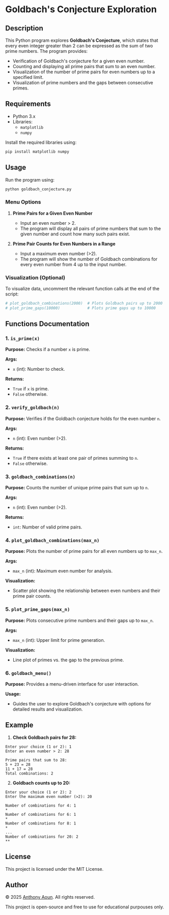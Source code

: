 # Goldbach's Conjecture Exploration

## Description

This Python program explores **Goldbach's Conjecture**, which states that every even integer greater than 2 can be expressed as the sum of two prime numbers. The program provides:

- Verification of Goldbach's conjecture for a given even number.
- Counting and displaying all prime pairs that sum to an even number.
- Visualization of the number of prime pairs for even numbers up to a specified limit.
- Visualization of prime numbers and the gaps between consecutive primes.

## Requirements

- Python 3.x
- Libraries:
  - `matplotlib`
  - `numpy`

Install the required libraries using:
```bash
pip install matplotlib numpy
```

## Usage

Run the program using:
```bash
python goldbach_conjecture.py
```

### Menu Options

1. **Prime Pairs for a Given Even Number**
   - Input an even number > 2.
   - The program will display all pairs of prime numbers that sum to the given number and count how many such pairs exist.

2. **Prime Pair Counts for Even Numbers in a Range**
   - Input a maximum even number (>2).
   - The program will show the number of Goldbach combinations for every even number from 4 up to the input number.
   
### Visualization (Optional)

To visualize data, uncomment the relevant function calls at the end of the script:
```python
# plot_goldbach_combinations(2000)  # Plots Goldbach pairs up to 2000
# plot_prime_gaps(10000)            # Plots prime gaps up to 10000
```

## Functions Documentation

### 1. `is_prime(x)`
**Purpose:** Checks if a number `x` is prime.

**Args:**
- `x` (int): Number to check.

**Returns:**
- `True` if `x` is prime.
- `False` otherwise.

### 2. `verify_goldbach(n)`
**Purpose:** Verifies if the Goldbach conjecture holds for the even number `n`.

**Args:**
- `n` (int): Even number (>2).

**Returns:**
- `True` if there exists at least one pair of primes summing to `n`.
- `False` otherwise.

### 3. `goldbach_combinations(n)`
**Purpose:** Counts the number of unique prime pairs that sum up to `n`.

**Args:**
- `n` (int): Even number (>2).

**Returns:**
- `int`: Number of valid prime pairs.

### 4. `plot_goldbach_combinations(max_n)`
**Purpose:** Plots the number of prime pairs for all even numbers up to `max_n`.

**Args:**
- `max_n` (int): Maximum even number for analysis.

**Visualization:**
- Scatter plot showing the relationship between even numbers and their prime pair counts.

### 5. `plot_prime_gaps(max_n)`
**Purpose:** Plots consecutive prime numbers and their gaps up to `max_n`.

**Args:**
- `max_n` (int): Upper limit for prime generation.

**Visualization:**
- Line plot of primes vs. the gap to the previous prime.

### 6. `goldbach_menu()`
**Purpose:** Provides a menu-driven interface for user interaction.

**Usage:**
- Guides the user to explore Goldbach's conjecture with options for detailed results and visualization.

## Example

1. **Check Goldbach pairs for 28:**
```
Enter your choice (1 or 2): 1
Enter an even number > 2: 28

Prime pairs that sum to 28:
5 + 23 = 28
11 + 17 = 28
Total combinations: 2
```

2. **Goldbach counts up to 20:**
```
Enter your choice (1 or 2): 2
Enter the maximum even number (>2): 20

Number of combinations for 4: 1
*
Number of combinations for 6: 1
*
Number of combinations for 8: 1
*
...
Number of combinations for 20: 2
**
```

## License
This project is licensed under the MIT License.

## Author
© 2025 [Anthony Aoun](https://github.com/Anthony-Aoun). All rights reserved.

This project is open-source and free to use for educational purpouses only.



